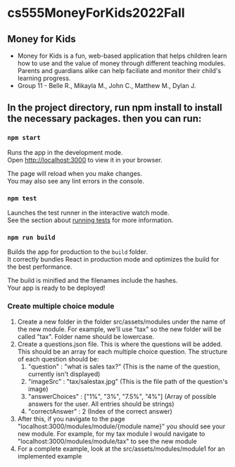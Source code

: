 # cs555MoneyForKids2022Fall

## Money for Kids  
- Money for Kids is a fun, web-based application that helps children learn how to use and the value of money through different teaching modules. Parents and guardians alike can help faciliate and monitor their child's learning progress. 
- Group 11 - Belle R., Mikayla M., John C., Matthew M., Dylan J. 

## In the project directory, run npm install to install the necessary packages. then you can run:

### `npm start`

Runs the app in the development mode.\
Open [http://localhost:3000](http://localhost:3000) to view it in your browser.

The page will reload when you make changes.\
You may also see any lint errors in the console.

### `npm test`

Launches the test runner in the interactive watch mode.\
See the section about [running tests](https://facebook.github.io/create-react-app/docs/running-tests) for more information.

### `npm run build`

Builds the app for production to the `build` folder.\
It correctly bundles React in production mode and optimizes the build for the best performance.

The build is minified and the filenames include the hashes.\
Your app is ready to be deployed!

### Create multiple choice module
1. Create a new folder in the folder src/assets/modules under the name of the new module. For example, we'll use "tax" so the new folder will be called "tax". Folder name should be lowercase.
2. Create a questions.json file. This is where the questions will be added. This should be an array for each multiple choice question. The structure of each question should be:
    1. "question" : "what is sales tax?" (This is the name of the question, currently isn't displayed)
    2. "imageSrc" : "tax/salestax.jpg" (This is the file path of the question's image)
    3. "answerChoices" : ["1%", "3%", "7.5%", "4%"] (Array of possible answers for the user. All entries should be strings)
    4. "correctAnswer" : 2 (Index of the correct answer)
3. After this, if you navigate to the page "localhost:3000/modules/module/{module name}" you should see your new module. For example, for my tax module I would navigate to "localhost:3000/modules/module/tax" to see the new module
4. For a complete example, look at the src/assets/modules/module1 for an implemented example
